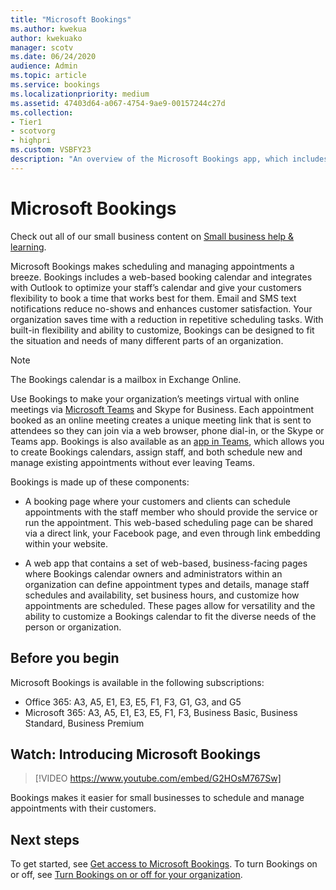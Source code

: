 ```yaml
---
title: "Microsoft Bookings"
ms.author: kwekua
author: kwekuako
manager: scotv
ms.date: 06/24/2020
audience: Admin
ms.topic: article
ms.service: bookings
ms.localizationpriority: medium
ms.assetid: 47403d64-a067-4754-9ae9-00157244c27d
ms.collection: 
- Tier1
- scotvorg
- highpri
ms.custom: VSBFY23
description: "An overview of the Microsoft Bookings app, which includes a web-based booking calendar and integrates with Outlook to optimize your staff’s calendar and give your customers flexibility to book appointments."
---
```


# Microsoft Bookings

Check out all of our small business content on [Small business help & learning](https://go.microsoft.com/fwlink/?linkid=2224585).

Microsoft Bookings makes scheduling and managing appointments a breeze. Bookings includes a web-based booking calendar and integrates with Outlook to optimize your staff’s calendar and give your customers flexibility to book a time that works best for them. Email and SMS text notifications reduce no-shows and enhances customer satisfaction. Your organization saves time with a reduction in repetitive scheduling tasks. With built-in flexibility and ability to customize, Bookings can be designed to fit the situation and needs of many different parts of an organization.

> [!NOTE]
> The Bookings calendar is a mailbox in Exchange Online.

Use Bookings to make your organization’s meetings virtual with online meetings via [Microsoft Teams](https://support.microsoft.com/office/overview-of-the-bookings-app-in-teams-7b8569e1-0c8a-444e-b712-d9968b05110b) and Skype for Business. Each appointment booked as an online meeting creates a unique meeting link that is sent to attendees so they can join via a web browser, phone dial-in, or the Skype or Teams app. Bookings is also available as an [app in Teams](https://support.microsoft.com/office/overview-of-the-bookings-app-in-teams-7b8569e1-0c8a-444e-b712-d9968b05110b), which allows you to create Bookings calendars, assign staff, and both schedule new and manage existing appointments without ever leaving Teams.

Bookings is made up of these components:

- A booking page where your customers and clients can schedule appointments with the staff member who should provide the service or run the appointment. This web-based scheduling page can be shared via a direct link, your Facebook page, and even through link embedding within your website.

- A web app that contains a set of web-based, business-facing pages where Bookings calendar owners and administrators within an organization can define appointment types and details, manage staff schedules and availability, set business hours, and customize how appointments are scheduled. These pages allow for versatility and the ability to customize a Bookings calendar to fit the diverse needs of the person or organization.

## Before you begin

Microsoft Bookings is available in the following subscriptions:

- Office 365: A3, A5, E1, E3, E5, F1, F3, G1, G3, and G5
- Microsoft 365: A3, A5, E1, E3, E5, F1, F3, Business Basic, Business Standard, Business Premium

## Watch: Introducing Microsoft Bookings

> [!VIDEO https://www.youtube.com/embed/G2HOsM767Sw]

Bookings makes it easier for small businesses to schedule and manage appointments with their customers.

## Next steps

To get started, see [Get access to Microsoft Bookings](get-access.md). To turn Bookings on or off, see [Turn Bookings on or off for your organization](turn-bookings-on-or-off.md).
